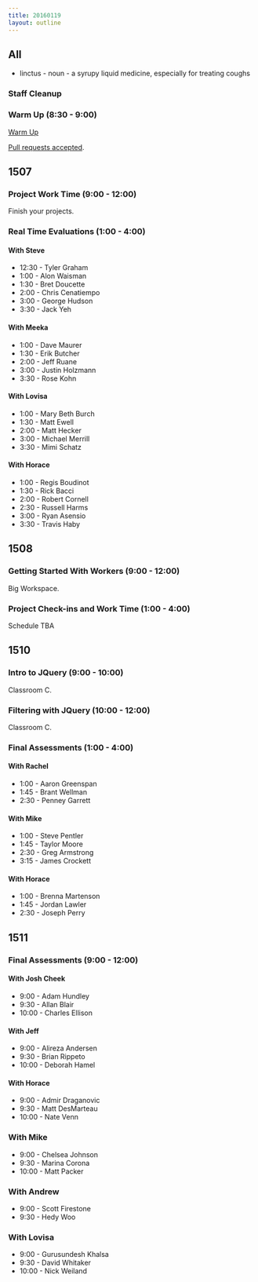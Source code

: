 ```yaml
---
title: 20160119
layout: outline
---
```


## All

* linctus - noun - a syrupy liquid medicine, especially for treating coughs

### Staff Cleanup

### Warm Up (8:30 - 9:00)

[Warm Up](https://thewarmup.herokuapp.com)

[Pull requests accepted](https://github.com/mikedao/the-warm-up).


## 1507

### Project Work Time (9:00 - 12:00)

Finish your projects.

### Real Time Evaluations (1:00 - 4:00)

#### With Steve
* 12:30 - Tyler Graham
* 1:00 - Alon Waisman
* 1:30 - Bret Doucette
* 2:00 - Chris Cenatiempo
* 3:00 - George Hudson
* 3:30 - Jack Yeh

#### With Meeka
* 1:00 - Dave Maurer
* 1:30 - Erik Butcher
* 2:00 - Jeff Ruane
* 3:00 - Justin Holzmann
* 3:30 - Rose Kohn

#### With Lovisa
* 1:00 - Mary Beth Burch
* 1:30 - Matt Ewell
* 2:00 - Matt Hecker
* 3:00 - Michael Merrill
* 3:30 - Mimi Schatz

#### With Horace
* 1:00 - Regis Boudinot
* 1:30 - Rick Bacci
* 2:00 - Robert Cornell
* 2:30 - Russell Harms
* 3:00 - Ryan Asensio
* 3:30 - Travis Haby


## 1508

### Getting Started With Workers (9:00 - 12:00)

Big Workspace.

### Project Check-ins and Work Time (1:00 - 4:00)

Schedule TBA


## 1510

### Intro to JQuery (9:00 - 10:00)

Classroom C.

### Filtering with JQuery (10:00 - 12:00)

Classroom C.

### Final Assessments (1:00 - 4:00)

#### With Rachel
* 1:00 - Aaron Greenspan
* 1:45 - Brant Wellman
* 2:30 - Penney Garrett

#### With Mike
* 1:00 - Steve Pentler
* 1:45 - Taylor Moore
* 2:30 - Greg Armstrong
* 3:15 - James Crockett

#### With Horace
* 1:00 - Brenna Martenson
* 1:45 - Jordan Lawler
* 2:30 - Joseph Perry


## 1511

### Final Assessments (9:00 - 12:00)

#### With Josh Cheek
* 9:00 - Adam Hundley
* 9:30 - Allan Blair
* 10:00 - Charles Ellison

#### With Jeff
* 9:00 - Alireza Andersen
* 9:30 - Brian Rippeto
* 10:00 - Deborah Hamel

#### With Horace
* 9:00 - Admir Draganovic
* 9:30 - Matt DesMarteau
* 10:00 - Nate Venn

### With Mike
* 9:00 - Chelsea Johnson
* 9:30 - Marina Corona
* 10:00 - Matt Packer

### With Andrew
* 9:00 - Scott Firestone
* 9:30 - Hedy Woo

### With Lovisa
* 9:00 - Gurusundesh Khalsa
* 9:30 - David Whitaker
* 10:00 - Nick Weiland
